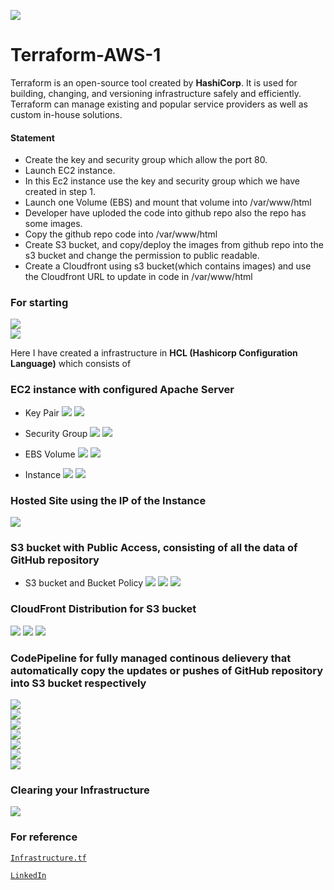 ![](images/terraws.png)
# Terraform-AWS-1
Terraform is an open-source tool created by **HashiCorp**. It is used for building, changing, and versioning infrastructure safely and efficiently. Terraform can manage existing and popular service providers as well as custom in-house solutions.

#### Statement
* Create the key and security group which allow the port 80.
* Launch EC2 instance.
* In this Ec2 instance use the key and security group which we have created in step 1.
* Launch one Volume (EBS) and mount that volume into /var/www/html
* Developer have uploded the code into github repo also the repo has some images.
* Copy the github repo code into /var/www/html
* Create S3 bucket, and copy/deploy the images from github repo into the s3 bucket and change the permission to public readable.
* Create a Cloudfront using s3 bucket(which contains images) and use the Cloudfront URL to  update in code in /var/www/html

### For starting
![](images/terrastart1.png)
<br/>
![](images/terrastart2.png)

Here I have created a infrastructure in **HCL (Hashicorp Configuration Language)** which consists of 

### EC2 instance with configured Apache Server
  * Key Pair
![](images/codekey.png)
![](images/key.png)

  * Security Group
![](images/sg.png)
![](images/codesg.png)

  * EBS Volume
![](images/volume.png)
![](images/codevolume.png)

  * Instance
![](images/instance.png)
![](images/codeinst.png)

### Hosted Site using the IP of the Instance
![](images/running_site.png)
  
### S3 bucket with Public Access, consisting of all the data of GitHub repository
   * S3 bucket and Bucket Policy
![](images/bucket1.png)
![](images/bucket2.png)
![](images/codebucket.png)
   
### CloudFront Distribution for S3 bucket
![](images/codedistri1.png)
![](images/codedistri2.png)
![](images/distri.png)
<br/>

### CodePipeline for fully managed continous delievery that automatically copy the updates or pushes of GitHub repository into S3 bucket respectively
![](images/pipeline1.png)
<br/>
![](images/pipeline2.png)
<br/>
![](images/pipeline3.png)
<br/>
![](images/pipeline4.png)
<br/>
![](images/pipeline5.png)
<br/>
![](images/pipeline6.png)
<br/>
![](images/pipeline7.png)
<br/>

### Clearing your Infrastructure
![](images/toDestroy.png)
<br/>

### For reference<br/>
[`Infrastructure.tf`](https://github.com/Sparsh-Agrawal/Terraform-AWS-1/blob/master/infra.tf)

[`LinkedIn`](https://www.linkedin.com/pulse/aws-infrastructure-using-terraform-sparsh-agrawal)
